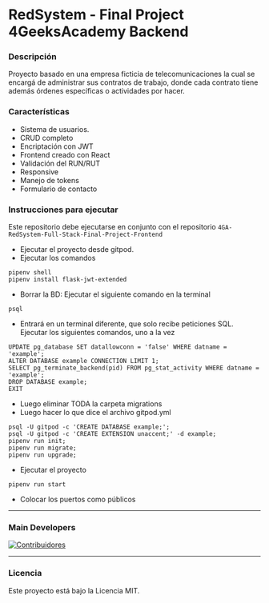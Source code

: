 # RedSystem - Final Project 4GeeksAcademy Backend

### Descripción
<p>Proyecto basado en una empresa ficticia de telecomunicaciones la cual se encargá de administrar sus contratos de trabajo, donde cada contrato tiene además órdenes específicas o actividades por hacer.</p>

### Características
- Sistema de usuarios.
- CRUD completo
- Encriptación con JWT
- Frontend creado con React
- Validación del RUN/RUT
- Responsive
- Manejo de tokens
- Formulario de contacto

### Instrucciones para ejecutar

Este repositorio debe ejecutarse en conjunto con el repositorio `4GA-RedSystem-Full-Stack-Final-Project-Frontend`
- Ejecutar el proyecto desde gitpod.
- Ejecutar los comandos
```
pipenv shell
pipenv install flask-jwt-extended
```
- Borrar la BD: Ejecutar el siguiente comando en la terminal
```
psql
```
- Entrará en un terminal diferente, que solo recibe peticiones SQL. Ejecutar los siguientes comandos, uno a la vez
```
UPDATE pg_database SET datallowconn = 'false' WHERE datname = 'example';
ALTER DATABASE example CONNECTION LIMIT 1;
SELECT pg_terminate_backend(pid) FROM pg_stat_activity WHERE datname = 'example';
DROP DATABASE example;
EXIT
```
- Luego eliminar TODA la carpeta migrations
- Luego hacer lo que dice el archivo gitpod.yml
```
psql -U gitpod -c 'CREATE DATABASE example;';
psql -U gitpod -c 'CREATE EXTENSION unaccent;' -d example;
pipenv run init;
pipenv run migrate;
pipenv run upgrade;
```
- Ejecutar el proyecto
```
pipenv run start
```
- Colocar los puertos como públicos

<hr/>

### Main Developers
[![Contribuidores](https://contrib.rocks/image?repo=wotanCode/4GeeksAcademy-RedSystem-Full-Stack-Final-Project-Backend-2021&max=500&columns=5)](https://github.com/wotanCode/4GeeksAcademy-RedSystem-Full-Stack-Final-Project-Backend-2021/graphs/contributors)

<hr/>

### Licencia
Este proyecto está bajo la Licencia MIT.
